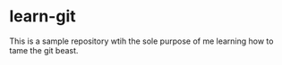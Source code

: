 learn-git
=========

This is a sample repository wtih the sole purpose of me learning how to tame the git beast.
